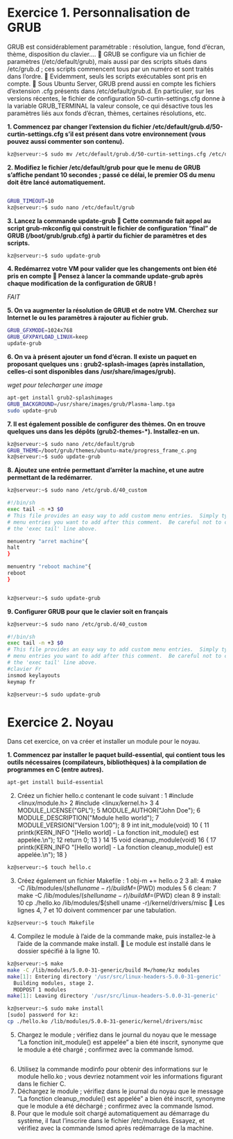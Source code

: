 # Exercice 1. Personnalisation de GRUB
GRUB est considérablement paramétrable : résolution, langue, fond d’écran, thème, disposition du clavier….
 GRUB se configure via un fichier de paramètres (/etc/default/grub), mais aussi par des
scripts situés dans /etc/grub.d ; ces scripts commencent tous par un numéro et sont traités dans
l’ordre.
 Evidemment, seuls les scripts exécutables sont pris en compte.
 Sous Ubuntu Server, GRUB prend aussi en compte les fichiers d’extension .cfg présents
dans /etc/default/grub.d. En particulier, sur les versions récentes, le fichier de configuration
50-curtin-settings.cfg donne à la variable GRUB_TERMINAL la valeur console, ce qui désactive
tous les paramètres liés aux fonds d’écran, thèmes, certaines résolutions, etc.

**1. Commencez par changer l’extension du fichier /etc/default/grub.d/50-curtin-settings.cfg s’il
est présent dans votre environnement (vous pouvez aussi commenter son contenu).**
```bash
kz@serveur:~$ sudo mv /etc/default/grub.d/50-curtin-settings.cfg /etc/default/grub.d/50-curtin-settings.cfg.old
```
**2. Modifiez le fichier /etc/default/grub pour que le menu de GRUB s’affiche pendant 10 secondes ;
passé ce délai, le premier OS du menu doit être lancé automatiquement.**

```bash

GRUB_TIMEOUT=10
kz@serveur:~$ sudo nano /etc/default/grub
```


**3. Lancez la commande update-grub
 Cette commande fait appel au script grub-mkconfig qui construit le fichier de configuration
”final” de GRUB (/boot/grub/grub.cfg) à partir du fichier de paramètres et des scripts.**

```bash
kz@serveur:~$ sudo update-grub
```

**4. Redémarrez votre VM pour valider que les changements ont bien été pris en compte
 Pensez à lancer la commande update-grub après chaque modification de la configuration de
GRUB !**

*FAIT*

**5. On va augmenter la résolution de GRUB et de notre VM. Cherchez sur Internet le ou les paramètres
à rajouter au fichier grub.**
```bash
GRUB_GFXMODE=1024x768
GRUB_GFXPAYLOAD_LINUX=keep
update-grub
```
**6. On va à présent ajouter un fond d’écran. Il existe un paquet en proposant quelques uns : grub2-splash-images
(après installation, celles-ci sont disponibles dans /usr/share/images/grub).**

*wget pour telecharger une image*
```bash
apt-get install grub2-splashimages
GRUB_BACKGROUND=/usr/share/images/grub/Plasma-lamp.tga
sudo update-grub

```
**7. Il est également possible de configurer des thèmes. On en trouve quelques uns dans les dépôts (grub2-themes-*).
Installez-en un.**

```bash
kz@serveur:~$ sudo nano /etc/default/grub
GRUB_THEME=/boot/grub/themes/ubuntu-mate/progress_frame_c.png
kz@serveur:~$ sudo update-grub
```

**8. Ajoutez une entrée permettant d’arrêter la machine, et une autre permettant de la redémarrer.**

```bash
kz@serveur:~$ sudo nano /etc/grub.d/40_custom

#!/bin/sh
exec tail -n +3 $0
# This file provides an easy way to add custom menu entries.  Simply type the
# menu entries you want to add after this comment.  Be careful not to change
# the 'exec tail' line above.

menuentry "arret machine"{
halt
}

menuentry "reboot machine"{
reboot
}


kz@serveur:~$ sudo update-grub
```

**9. Configurer GRUB pour que le clavier soit en français**

```bash
kz@serveur:~$ sudo nano /etc/grub.d/40_custom

#!/bin/sh
exec tail -n +3 $0
# This file provides an easy way to add custom menu entries.  Simply type the
# menu entries you want to add after this comment.  Be careful not to change
# the 'exec tail' line above.
#clavier Fr
insmod keylayouts
keymap fr

kz@serveur:~$ sudo update-grub
```

# Exercice 2. Noyau
Dans cet exercice, on va créer et installer un module pour le noyau.

**1. Commencez par installer le paquet build-essential, qui contient tous les outils nécessaires (compilateurs, bibliothèques) à la compilation de programmes en C (entre autres).**

```bash
apt-get install build-essential
```
2. Créez un fichier hello.c contenant le code suivant :
1 #include <linux/module.h>
2 #include <linux/kernel.h>
3
4 MODULE_LICENSE("GPL");
5 MODULE_AUTHOR("John Doe");
6 MODULE_DESCRIPTION("Module hello world");
7 MODULE_VERSION("Version 1.00");
8
9 int init_module(void)
10 {
11 printk(KERN_INFO "[Hello world] - La fonction init_module() est appelée.\n");
12 return 0;
13 }
14
15 void cleanup_module(void)
16 {
17 printk(KERN_INFO "[Hello world] - La fonction cleanup_module() est appelée.\n");
18 }
```bash
kz@serveur:~$ touch hello.c
```
3. Créez également un fichier Makefile :
1 obj-m += hello.o
2
3 all:
4 make -C /lib/modules/$(shell uname -r)/build M=$(PWD) modules
5
6 clean:
7 make -C /lib/modules/$(shell uname -r)/build M=$(PWD) clean
8
9 install:
10 cp ./hello.ko /lib/modules/$(shell uname -r)/kernel/drivers/misc
 Les lignes 4, 7 et 10 doivent commencer par une tabulation.
```bash
kz@serveur:~$ touch Makefile
```
4. Compilez le module à l’aide de la commande make, puis installez-le à l’aide de la commande make
install.
 Le module est installé dans le dossier spécifié à la ligne 10.
```bash
kz@serveur:~$ make
make -C /lib/modules/5.0.0-31-generic/build M=/home/kz modules
make[1]: Entering directory '/usr/src/linux-headers-5.0.0-31-generic'
  Building modules, stage 2.
  MODPOST 1 modules
make[1]: Leaving directory '/usr/src/linux-headers-5.0.0-31-generic'

kz@serveur:~$ sudo make install
[sudo] password for kz:
cp ./hello.ko /lib/modules/5.0.0-31-generic/kernel/drivers/misc
```
5. Chargez le module ; vérifiez dans le journal du noyau que le message ”La fonction init_module() est
appelée” a bien été inscrit, synonyme que le module a été chargé ; confirmez avec la commande lsmod.

```bash

```
6. Utilisez la commande modinfo pour obtenir des informations sur le module hello.ko ; vous devriez
notamment voir les informations figurant dans le fichier C.
7. Déchargez le module ; vérifiez dans le journal du noyau que le message ”La fonction cleanup_module()
est appelée” a bien été inscrit, synonyme que le module a été déchargé ; confirmez avec la commande
lsmod.
8. Pour que le module soit chargé automatiquement au démarrage du système, il faut l’inscrire dans le
fichier /etc/modules. Essayez, et vérifiez avec la commande lsmod après redémarrage de la machine.
